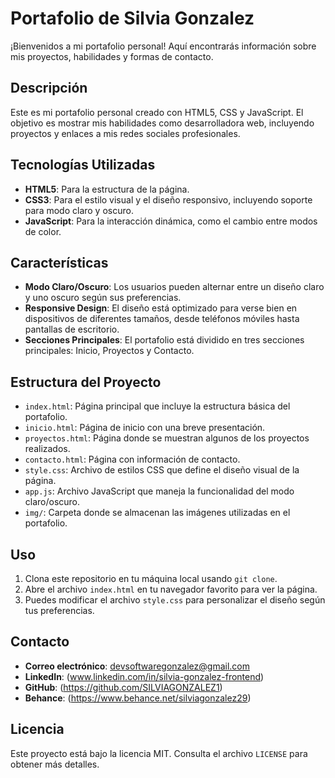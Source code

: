 # Portafolio de Silvia Gonzalez

¡Bienvenidos a mi portafolio personal! Aquí encontrarás información sobre mis proyectos, habilidades y formas de contacto.

## Descripción

Este es mi portafolio personal creado con HTML5, CSS y JavaScript. El objetivo es mostrar mis habilidades como desarrolladora web, incluyendo proyectos y enlaces a mis redes sociales profesionales.

## Tecnologías Utilizadas

- **HTML5**: Para la estructura de la página.
- **CSS3**: Para el estilo visual y el diseño responsivo, incluyendo soporte para modo claro y oscuro.
- **JavaScript**: Para la interacción dinámica, como el cambio entre modos de color.

## Características

- **Modo Claro/Oscuro**: Los usuarios pueden alternar entre un diseño claro y uno oscuro según sus preferencias.
- **Responsive Design**: El diseño está optimizado para verse bien en dispositivos de diferentes tamaños, desde teléfonos móviles hasta pantallas de escritorio.
- **Secciones Principales**: El portafolio está dividido en tres secciones principales: Inicio, Proyectos y Contacto.

## Estructura del Proyecto

- `index.html`: Página principal que incluye la estructura básica del portafolio.
- `inicio.html`: Página de inicio con una breve presentación.
- `proyectos.html`: Página donde se muestran algunos de los proyectos realizados.
- `contacto.html`: Página con información de contacto.
- `style.css`: Archivo de estilos CSS que define el diseño visual de la página.
- `app.js`: Archivo JavaScript que maneja la funcionalidad del modo claro/oscuro.
- `img/`: Carpeta donde se almacenan las imágenes utilizadas en el portafolio.

## Uso

1. Clona este repositorio en tu máquina local usando `git clone`.
2. Abre el archivo `index.html` en tu navegador favorito para ver la página.
3. Puedes modificar el archivo `style.css` para personalizar el diseño según tus preferencias.

## Contacto

- **Correo electrónico**: devsoftwaregonzalez@gmail.com
- **LinkedIn**: (www.linkedin.com/in/silvia-gonzalez-frontend)
- **GitHub**: (https://github.com/SILVIAGONZALEZ1)
- **Behance**: (https://www.behance.net/silviagonzalez29)


## Licencia

Este proyecto está bajo la licencia MIT. Consulta el archivo `LICENSE` para obtener más detalles.
